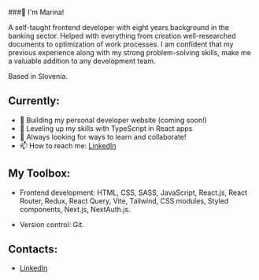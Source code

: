 ###👋 I'm Marina!

A self-taught frontend developer with eight years background in the banking sector. Helped with everything from
creation well-researched documents to optimization of work processes. I am confident that my previous experience along
with my strong problem-solving skills, make me a valuable addition to any development team.

Based in Slovenia. 

## Currently:

- 🧱 Building my personal developer website (coming soon!)
- 🌱 Leveling up my skills with TypeScript in React apps
- 🔭 Always looking for ways to learn and collaborate!
- 📫 How to reach me: [LinkedIn](https://www.linkedin.com/in/marina-lapteva/)

## My Toolbox:
- Frontend development: HTML, CSS, SASS, JavaScript, React.js, React Router, Redux, React Query, Vite, Tailwind, CSS modules, Styled components, Next.js, NextAuth.js.

- Version control: Git.

## Contacts:
- [LinkedIn](https://www.linkedin.com/in/marina-lapteva/)

